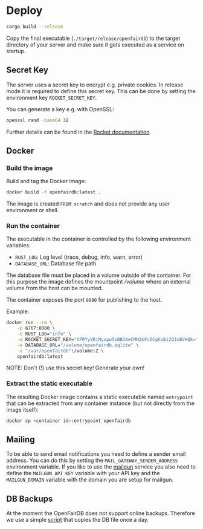 # Deploy

```sh
cargo build --release
```

Copy the final executable (`./target/release/openfairdb`)
to the target directory of your server and make sure it gets
executed as a service on startup.

## Secret Key

The server uses a secret key to encrypt e.g. private cookies.
In release mode it is required to define this secret key.
This can be done by setting the environment key `ROCKET_SECRET_KEY`.

You can generate a key e.g. with OpenSSL:

```sh
openssl rand -base64 32
```

Further details can be found in the [Rocket documentation](https://rocket.rs/guide/v0.5/configuration/#secret-key).

## Docker

### Build the image

Build and tag the Docker image:

```sh
docker build -t openfairdb:latest .
```

The image is created `FROM scratch` and does not provide any user environment or shell.

### Run the container

The executable in the container is controlled by the following environment variables:

- `RUST_LOG`: Log level (trace, debug, info, warn, error)
- `DATABASE_URL`: Database file path

The database file must be placed in a volume outside of the container. For
this purpose the image defines the mountpoint _/volume_ where an external volume
from the host can be mounted.

The container exposes the port `8080` for publishing to the host.

Example:

```sh
docker run --rm \
    -p 6767:8080 \
    -e RUST_LOG="info" \
    -e ROCKET_SECRET_KEY="hPRYyVRiMyxpw5sBB1XeCMN1kFsDCqKvBi2QJxBVHQk=" \
    -e DATABASE_URL="/volume/openfairdb.sqlite" \
    -v "/var/openfairdb":/volume:Z \
    openfairdb:latest
```

NOTE: Don't (!) use this secret key! Generate your own!

### Extract the static executable

The resulting Docker image contains a static executable named `entrypoint` that can be extracted
from any container instance (but not directly from the image itself):

```sh
docker cp <container id>:entrypoint openfairdb
```

## Mailing

To be able to send email notifications you need to define
a sender email address. You can do this by setting the
`MAIL_GATEWAY_SENDER_ADDRESS` environment variable.
If you like to use the [mailgun](https://mailgun.com)
service you also need to define the
`MAILGUN_API_KEY` variable with your API key
and the `MAILGUN_DOMAIN` variable with the domain
you are setup for mailgun.

## DB Backups

At the moment the OpenFairDB does not support online backups.
Therefore we use a simple
[script](https://github.com/kartevonmorgen/openfairdb/blob/main/scripts/backup_db.sh)
that copies the DB file once a day.
